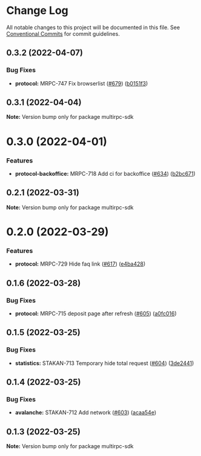 # Change Log

All notable changes to this project will be documented in this file.
See [Conventional Commits](https://conventionalcommits.org) for commit guidelines.

## 0.3.2 (2022-04-07)


### Bug Fixes

* **protocol:** MRPC-747 Fix browserlist ([#679](https://github.com/Ankr-network/ankr-web/issues/679)) ([b0151f3](https://github.com/Ankr-network/ankr-web/commit/b0151f31a9b4b8ee92f4584bdd4780db9dfb1914))





## 0.3.1 (2022-04-04)

**Note:** Version bump only for package multirpc-sdk





# 0.3.0 (2022-04-01)


### Features

* **protocol-backoffice:** MRPC-718 Add ci for backoffice ([#634](https://github.com/Ankr-network/ankr-web/issues/634)) ([b2bc671](https://github.com/Ankr-network/ankr-web/commit/b2bc671ca589782649eb305d1eeb99087722e51e))





## 0.2.1 (2022-03-31)

**Note:** Version bump only for package multirpc-sdk





# 0.2.0 (2022-03-29)


### Features

* **protocol:** MRPC-729 Hide faq link ([#617](https://github.com/Ankr-network/ankr-web/issues/617)) ([e4ba428](https://github.com/Ankr-network/ankr-web/commit/e4ba4282bab188207ffa56655be3a3fb65e78c75))





## 0.1.6 (2022-03-28)


### Bug Fixes

* **protocol:** MRPC-715 deposit page after refresh ([#605](https://github.com/Ankr-network/ankr-web/issues/605)) ([a0fc016](https://github.com/Ankr-network/ankr-web/commit/a0fc016991c267822a323b295168d01d7a6b3ff7))





## 0.1.5 (2022-03-25)


### Bug Fixes

* **statistics:** STAKAN-713 Temporary hide total request ([#604](https://github.com/Ankr-network/ankr-web/issues/604)) ([3de2441](https://github.com/Ankr-network/ankr-web/commit/3de24410cf31b50c7119ea9a8a0c1abe010092b5))





## 0.1.4 (2022-03-25)


### Bug Fixes

* **avalanche:** STAKAN-712 Add network ([#603](https://github.com/Ankr-network/ankr-web/issues/603)) ([acaa54e](https://github.com/Ankr-network/ankr-web/commit/acaa54e82d5f58c1b478bea23fac4cb7e400acd8))





## 0.1.3 (2022-03-25)

**Note:** Version bump only for package multirpc-sdk
